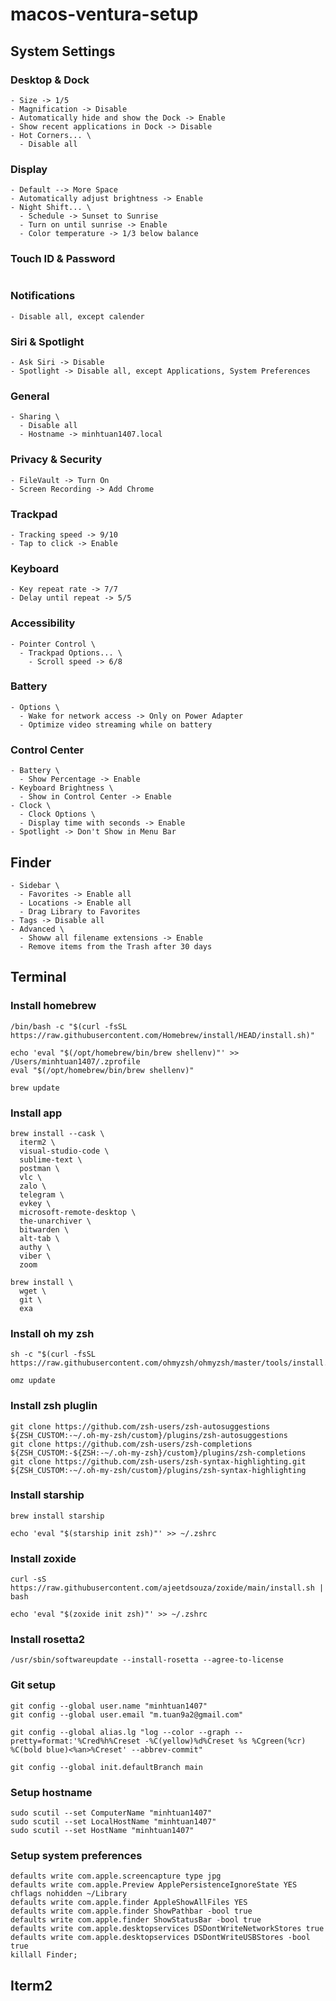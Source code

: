 # macos-ventura-setup
## System Settings
### Desktop & Dock
```
- Size -> 1/5
- Magnification -> Disable
- Automatically hide and show the Dock -> Enable
- Show recent applications in Dock -> Disable
- Hot Corners... \
  - Disable all
```
### Display
```
- Default --> More Space
- Automatically adjust brightness -> Enable
- Night Shift... \
  - Schedule -> Sunset to Sunrise
  - Turn on until sunrise -> Enable
  - Color temperature -> 1/3 below balance
```
### Touch ID & Password
```
```
### Notifications
```
- Disable all, except calender
```
### Siri & Spotlight
```
- Ask Siri -> Disable
- Spotlight -> Disable all, except Applications, System Preferences
```
### General
```
- Sharing \
  - Disable all
  - Hostname -> minhtuan1407.local
```
### Privacy & Security
```
- FileVault -> Turn On
- Screen Recording -> Add Chrome
```
### Trackpad
```
- Tracking speed -> 9/10
- Tap to click -> Enable
```
### Keyboard
```
- Key repeat rate -> 7/7
- Delay until repeat -> 5/5
```
### Accessibility
```
- Pointer Control \
  - Trackpad Options... \
    - Scroll speed -> 6/8
```
### Battery
```
- Options \
  - Wake for network access -> Only on Power Adapter
  - Optimize video streaming while on battery
```
### Control Center
```
- Battery \
  - Show Percentage -> Enable
- Keyboard Brightness \
  - Show in Control Center -> Enable
- Clock \
  - Clock Options \
  - Display time with seconds -> Enable
- Spotlight -> Don't Show in Menu Bar
```

## Finder
```
- Sidebar \
  - Favorites -> Enable all
  - Locations -> Enable all
  - Drag Library to Favorites
- Tags -> Disable all
- Advanced \
  - Showw all filename extensions -> Enable
  - Remove items from the Trash after 30 days
```

## Terminal
### Install homebrew
```
/bin/bash -c "$(curl -fsSL https://raw.githubusercontent.com/Homebrew/install/HEAD/install.sh)"
```
```
echo 'eval "$(/opt/homebrew/bin/brew shellenv)"' >> /Users/minhtuan1407/.zprofile
eval "$(/opt/homebrew/bin/brew shellenv)"
```
```
brew update
```
### Install app
```
brew install --cask \
  iterm2 \
  visual-studio-code \
  sublime-text \
  postman \
  vlc \
  zalo \
  telegram \
  evkey \
  microsoft-remote-desktop \
  the-unarchiver \
  bitwarden \
  alt-tab \
  authy \
  viber \
  zoom
```
```
brew install \
  wget \
  git \
  exa
```
### Install oh my zsh
```
sh -c "$(curl -fsSL https://raw.githubusercontent.com/ohmyzsh/ohmyzsh/master/tools/install.sh)"
```
```
omz update
```
### Install zsh pluglin
```
git clone https://github.com/zsh-users/zsh-autosuggestions ${ZSH_CUSTOM:-~/.oh-my-zsh/custom}/plugins/zsh-autosuggestions
git clone https://github.com/zsh-users/zsh-completions ${ZSH_CUSTOM:-${ZSH:-~/.oh-my-zsh}/custom}/plugins/zsh-completions
git clone https://github.com/zsh-users/zsh-syntax-highlighting.git ${ZSH_CUSTOM:-~/.oh-my-zsh/custom}/plugins/zsh-syntax-highlighting
```
### Install starship
```
brew install starship
```
```
echo 'eval "$(starship init zsh)"' >> ~/.zshrc
```
### Install zoxide
```
curl -sS https://raw.githubusercontent.com/ajeetdsouza/zoxide/main/install.sh | bash
```
```
echo 'eval "$(zoxide init zsh)"' >> ~/.zshrc
```
### Install rosetta2
```
/usr/sbin/softwareupdate --install-rosetta --agree-to-license
```
### Git setup
```
git config --global user.name "minhtuan1407"
git config --global user.email "m.tuan9a2@gmail.com"
```
```
git config --global alias.lg "log --color --graph --pretty=format:'%Cred%h%Creset -%C(yellow)%d%Creset %s %Cgreen(%cr) %C(bold blue)<%an>%Creset' --abbrev-commit"
```
```
git config --global init.defaultBranch main
```
### Setup hostname
```
sudo scutil --set ComputerName "minhtuan1407"
sudo scutil --set LocalHostName "minhtuan1407"
sudo scutil --set HostName "minhtuan1407"
```
### Setup system preferences
```
defaults write com.apple.screencapture type jpg
defaults write com.apple.Preview ApplePersistenceIgnoreState YES
chflags nohidden ~/Library
defaults write com.apple.finder AppleShowAllFiles YES
defaults write com.apple.finder ShowPathbar -bool true
defaults write com.apple.finder ShowStatusBar -bool true
defaults write com.apple.desktopservices DSDontWriteNetworkStores true
defaults write com.apple.desktopservices DSDontWriteUSBStores -bool true
killall Finder;
```
## Iterm2
```

```
